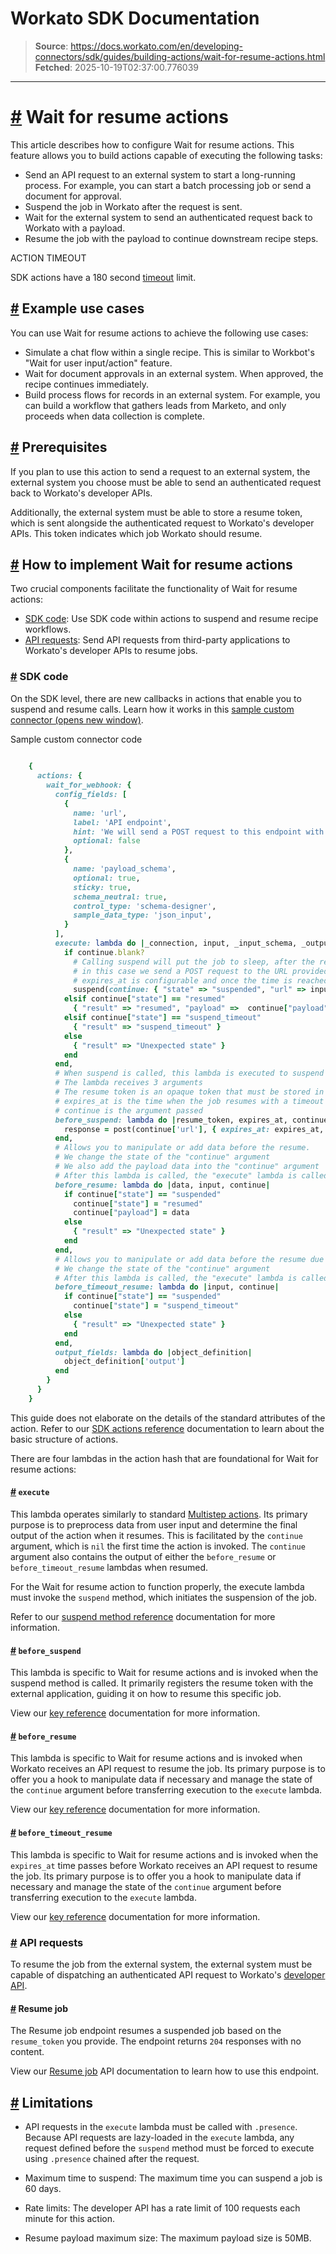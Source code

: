 # Workato SDK Documentation

> **Source**: https://docs.workato.com/en/developing-connectors/sdk/guides/building-actions/wait-for-resume-actions.html
> **Fetched**: 2025-10-19T02:37:00.776039

---

# [#](<#wait-for-resume-actions>) Wait for resume actions

This article describes how to configure Wait for resume actions. This feature allows you to build actions capable of executing the following tasks:

  * Send an API request to an external system to start a long-running process. For example, you can start a batch processing job or send a document for approval.
  * Suspend the job in Workato after the request is sent.
  * Wait for the external system to send an authenticated request back to Workato with a payload.
  * Resume the job with the payload to continue downstream recipe steps.

ACTION TIMEOUT

SDK actions have a 180 second [timeout](</recipes/recipe-job-errors.html#timeouts>) limit.

## [#](<#example-use-cases>) Example use cases

You can use Wait for resume actions to achieve the following use cases:

  * Simulate a chat flow within a single recipe. This is similar to Workbot's "Wait for user input/action" feature.
  * Wait for document approvals in an external system. When approved, the recipe continues immediately.
  * Build process flows for records in an external system. For example, you can build a workflow that gathers leads from Marketo, and only proceeds when data collection is complete.

## [#](<#prerequisites>) Prerequisites

If you plan to use this action to send a request to an external system, the external system you choose must be able to send an authenticated request back to Workato's developer APIs.

Additionally, the external system must be able to store a resume token, which is sent alongside the authenticated request to Workato's developer APIs. This token indicates which job Workato should resume.

## [#](<#how-to-implement-wait-for-resume-actions>) How to implement Wait for resume actions

Two crucial components facilitate the functionality of Wait for resume actions:

  * [SDK code](<#sdk-code>): Use SDK code within actions to suspend and resume recipe workflows.
  * [API requests](<#api-requests>): Send API requests from third-party applications to Workato's developer APIs to resume jobs.

### [#](<#sdk-code>) SDK code

On the SDK level, there are new callbacks in actions that enable you to suspend and resume calls. Learn how it works in this [sample custom connector (opens new window)](<https://app.workato.com/custom_adapters/497423/details?token=a0fc7274b82f4a75fc5f6867608cff1850fd32b29f99ea051df3677c5176f450>).

Sample custom connector code
```ruby
 
    {
      actions: {
        wait_for_webhook: {
          config_fields: [
            {
              name: 'url',
              label: 'API endpoint',
              hint: 'We will send a POST request to this endpoint with the resume token',
              optional: false
            },
            {
              name: 'payload_schema',
              optional: true,
              sticky: true,
              schema_neutral: true,
              control_type: 'schema-designer',
              sample_data_type: 'json_input',
            }
          ],      
          execute: lambda do |_connection, input, _input_schema, _output_schema, continue|
            if continue.blank?
              # Calling suspend will put the job to sleep, after the request in the proc is executed. 
              # in this case we send a POST request to the URL provided by the recipe builder
              # expires_at is configurable and once the time is reached, the job is resumed
              suspend(continue: { "state" => "suspended", "url" => input['url']}, expires_at: 10.minutes.from_now)
            elsif continue["state"] == "resumed" 
              { "result" => "resumed", "payload" =>  continue["payload"]}
            elsif continue["state"] == "suspend_timeout"
              { "result" => "suspend_timeout" }
            else
              { "result" => "Unexpected state" }
            end
          end,
          # When suspend is called, this lambda is executed to suspend the job
          # The lambda receives 3 arguments
          # The resume token is an opaque token that must be stored in the external system. This will be used to identify the job to resume
          # expires_at is the time when the job resumes with a timeout
          # continue is the argument passed
          before_suspend: lambda do |resume_token, expires_at, continue|
            response = post(continue['url'], { expires_at: expires_at, resume_token: resume_token } )      
          end,
          # Allows you to manipulate or add data before the resume.
          # We change the state of the "continue" argument
          # We also add the payload data into the "continue" argument
          # After this lambda is called, the "execute" lambda is called with the "continue" argument
          before_resume: lambda do |data, input, continue|
            if continue["state"] == "suspended"
              continue["state"] = "resumed"
              continue["payload"] = data
            else
              { "result" => "Unexpected state" }
            end
          end,
          # Allows you to manipulate or add data before the resume due to a timeout
          # We change the state of the "continue" argument
          # After this lambda is called, the "execute" lambda is called with the "continue" argument
          before_timeout_resume: lambda do |input, continue|
            if continue["state"] == "suspended"
              continue["state"] = "suspend_timeout"
            else
              { "result" => "Unexpected state" }
            end
          end,
          output_fields: lambda do |object_definition|
            object_definition['output']
          end
        }
      }
    }


```

This guide does not elaborate on the details of the standard attributes of the action. Refer to our [SDK actions reference](</developing-connectors/sdk/sdk-reference/actions.html>) documentation to learn about the basic structure of actions.

There are four lambdas in the action hash that are foundational for Wait for resume actions:

#### [#](<#execute>) `execute`

This lambda operates similarly to standard [Multistep actions](</developing-connectors/sdk/guides/building-actions/multistep-actions.html>). Its primary purpose is to preprocess data from user input and determine the final output of the action when it resumes. This is facilitated by the `continue` argument, which is `nil` the first time the action is invoked. The `continue` argument also contains the output of either the `before_resume` or `before_timeout_resume` lambdas when resumed.

For the Wait for resume action to function properly, the execute lambda must invoke the `suspend` method, which initiates the suspension of the job.

Refer to our [suspend method reference](</developing-connectors/sdk/sdk-reference/ruby_methods.html#suspend>) documentation for more information.

#### [#](<#before-suspend>) `before_suspend`

This lambda is specific to Wait for resume actions and is invoked when the suspend method is called. It primarily registers the resume token with the external application, guiding it on how to resume this specific job.

View our [key reference](</developing-connectors/sdk/sdk-reference/actions.html#before-suspend>) documentation for more information.

#### [#](<#before-resume>) `before_resume`

This lambda is specific to Wait for resume actions and is invoked when Workato receives an API request to resume the job. Its primary purpose is to offer you a hook to manipulate data if necessary and manage the state of the `continue` argument before transferring execution to the `execute` lambda.

View our [key reference](</developing-connectors/sdk/sdk-reference/actions.html#before-resume>) documentation for more information.

#### [#](<#before-timeout-resume>) `before_timeout_resume`

This lambda is specific to Wait for resume actions and is invoked when the `expires_at` time passes before Workato receives an API request to resume the job. Its primary purpose is to offer you a hook to manipulate data if necessary and manage the state of the `continue` argument before transferring execution to the `execute` lambda.

View our [key reference](</developing-connectors/sdk/sdk-reference/actions.html#before-timeout-resume>) documentation for more information.

### [#](<#api-requests>) API requests

To resume the job from the external system, the external system must be capable of dispatching an authenticated API request to Workato's [developer API](</workato-api.html>).

#### [#](<#resume-job>) Resume job

The Resume job endpoint resumes a suspended job based on the `resume_token` you provide. The endpoint returns `204` responses with no content.

View our [Resume job](</workato-api/jobs.html#job-resume>) API documentation to learn how to use this endpoint.

## [#](<#limitations>) Limitations

  * API requests in the `execute` lambda must be called with `.presence`. Because API requests are lazy-loaded in the `execute` lambda, any request defined before the `suspend` method must be forced to execute using `.presence` chained after the request.

  * Maximum time to suspend: The maximum time you can suspend a job is 60 days.

  * Rate limits: The developer API has a rate limit of 100 requests each minute for this action.

  * Resume payload maximum size: The maximum payload size is 50MB.
